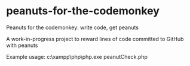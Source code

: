 peanuts-for-the-codemonkey
==========================

Peanuts for the codemonkey: write code, get peanuts

A work-in-progress project to reward lines of code committed to GitHub with peanuts

Example usage: 
c:\xampp\php\php.exe peanutCheck.php
